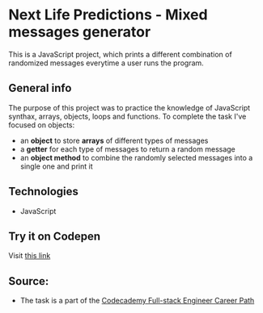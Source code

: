 # Next Life Predictions - Mixed messages generator
This is a JavaScript project, which prints a different combination of randomized messages everytime a user runs the program.

## General info
The purpose of this project was to practice the knowledge of JavaScript synthax, arrays, objects, loops and functions.
To complete the task I've focused on objects:
* an __object__ to store __arrays__ of different types of messages
* a __getter__ for each type of messages to return a random message
* an __object method__ to combine the randomly selected messages into a single one and print it

## Technologies
* JavaScript

## Try it on Codepen 
Visit [this link](https://codepen.io/atanasdim/pen/XWNJQKJ)

## Source:
* The task is a part of the [Codecademy Full-stack Engineer Career Path](https://www.codecademy.com/learn/paths/full-stack-engineer-career-path)


